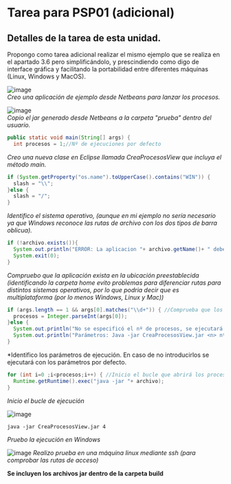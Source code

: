 # Tarea para PSP01 (adicional)
## Detalles de la tarea de esta unidad.

Propongo como tarea adicional realizar el mismo ejemplo que se realiza en el apartado 3.6 pero simplificándolo, y prescindiendo como digo de interface gráfica y facilitando la portabilidad entre diferentes máquinas (Linux, Windows y MacOS).


![image](https://user-images.githubusercontent.com/44543081/47952969-1b7bca80-df77-11e8-9aa8-8f3a79c8b607.png)  
*Creo una aplicación de ejemplo desde Netbeans para lanzar los procesos.*


![image](https://user-images.githubusercontent.com/44543081/47953003-95ac4f00-df77-11e8-9ad9-233868f5cb53.png)  
*Copio el jar generado desde Netbeans a la carpeta "prueba" dentro del usuario.*


```Java
public static void main(String[] args) {
  int procesos = 1;//Nº de ejecuciones por defecto
```
*Creo una nueva clase en Eclipse llamada CreaProcesosView que incluya el método main.*

```Java
if (System.getProperty("os.name").toUpperCase().contains("WIN")) {
  slash = "\\";
}else {
  slash = "/";
}
```
*Identifico el sistema operativo, (aunque en mi ejemplo no sería necesario ya que Windows reconoce las rutas de archivo con los dos tipos de barra oblicua).*  

```Java
if (!archivo.exists()){
  System.out.println("ERROR: La aplicacion "+ archivo.getName()+ " debe estar ubicada en: " +archivo.getParent());
  System.exit(0);
}
```
*Compruebo que la aplicación exista en la ubicación preestablecida (identificando la carpeta home evito problemas para diferenciar rutas para distintos sistemas operativos, por lo que podria decir que es multiplataforma (por lo menos Windows, Linux y Mac))*


```Java
if (args.length == 1 && args[0].matches("\\d+")) { //Comprueba que los parámetros introducidos sean correctos
  procesos = Integer.parseInt(args[0]);
}else {
  System.out.println("No se especificó el nº de procesos, se ejecutará el valor por defecto: " + procesos);
  System.out.println("Parámetros: Java -jar CreaProcesosView.jar <n> nº de procesos simultaneos");
}
```
*Identifico los parámetros de ejecución. En caso de no introducirlos se ejecutará con los parámetros por defecto.

```Java
for (int i=0 ;i<procesos;i++) { //Inicio el bucle que abrirá los procesos
  Runtime.getRuntime().exec("java -jar "+ archivo);
}
```
*Inicio el bucle de ejecución*


![image](https://user-images.githubusercontent.com/44543081/47953167-efae1400-df79-11e8-9182-2c0f2bbd33eb.png)  
```
java -jar CreaProcesosView.jar 4
```
*Pruebo la ejecución en Windows*


![image](https://user-images.githubusercontent.com/44543081/47953371-0b66e980-df7d-11e8-8deb-30b3a8883aad.png)
*Realizo prueba en una máquina linux mediante ssh (para comprobar las rutas de acceso)*

**Se incluyen los archivos jar dentro de la carpeta build**
